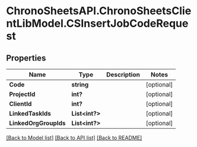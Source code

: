 # ChronoSheetsAPI.ChronoSheetsClientLibModel.CSInsertJobCodeRequest
## Properties

Name | Type | Description | Notes
------------ | ------------- | ------------- | -------------
**Code** | **string** |  | [optional] 
**ProjectId** | **int?** |  | [optional] 
**ClientId** | **int?** |  | [optional] 
**LinkedTaskIds** | **List&lt;int?&gt;** |  | [optional] 
**LinkedOrgGroupIds** | **List&lt;int?&gt;** |  | [optional] 

[[Back to Model list]](../README.md#documentation-for-models) [[Back to API list]](../README.md#documentation-for-api-endpoints) [[Back to README]](../README.md)

